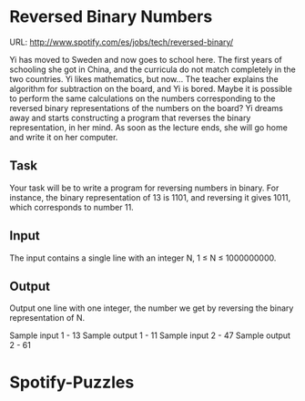 Reversed Binary Numbers
=======================
URL: http://www.spotify.com/es/jobs/tech/reversed-binary/

Yi has moved to Sweden and now goes to school here. The first years of schooling she got in China, and the curricula do not match completely in the two countries. Yi likes mathematics, but now... The teacher explains the algorithm for subtraction on the board, and Yi is bored. Maybe it is possible to perform the same calculations on the numbers corresponding to the reversed binary representations of the numbers on the board? Yi dreams away and starts constructing a program that reverses the binary representation, in her mind. As soon as the lecture ends, she will go home and write it on her computer.

Task
------
Your task will be to write a program for reversing numbers in binary. For instance, the binary representation of 13 is 1101, and reversing it gives 1011, which corresponds to number 11.

Input
------
The input contains a single line with an integer N, 1 ≤ N ≤ 1000000000.

Output
------
Output one line with one integer, the number we get by reversing the binary representation of N.

Sample input 1 - 13
Sample output 1 - 11
Sample input 2 - 47
Sample output 2 - 61
# Spotify-Puzzles
